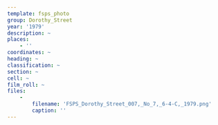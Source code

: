 ```yaml
---
template: fsps_photo
group: Dorothy_Street
year: '1979'
description: ~
places:
    - ''
coordinates: ~
heading: ~
classification: ~
section: ~
cell: ~
film_roll: ~
files:
    -
        filename: 'FSPS_Dorothy_Street_007,_No_7,_6-4-C,_1979.png'
        caption: ''
---
```

